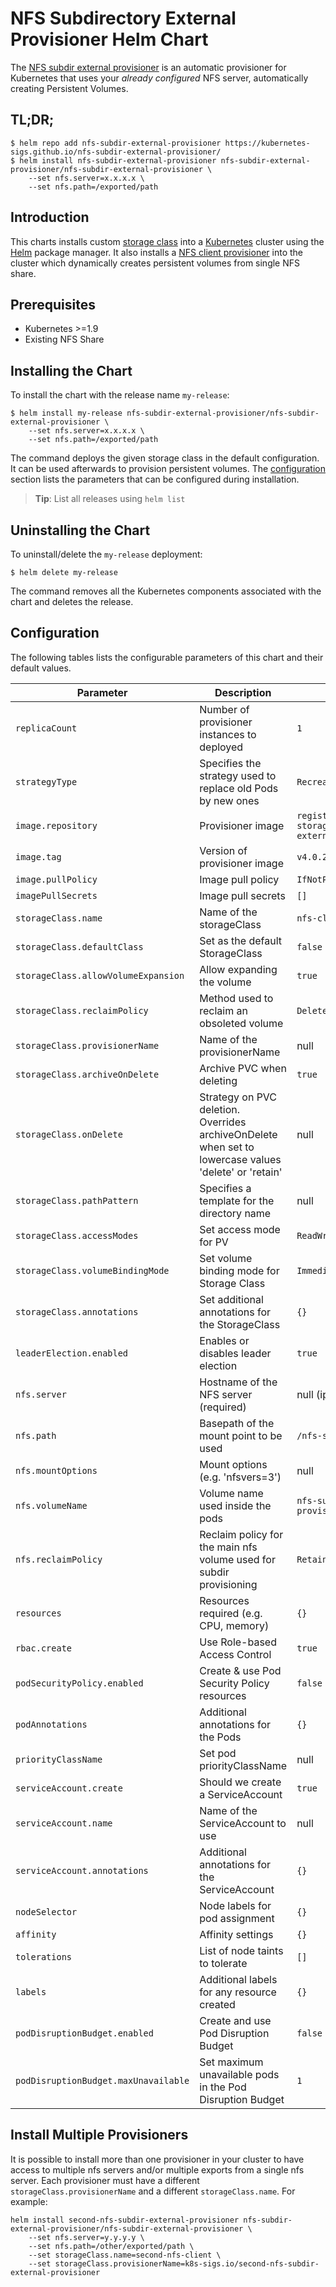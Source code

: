# NFS Subdirectory External Provisioner Helm Chart

The [NFS subdir external provisioner](https://github.com/kubernetes-sigs/nfs-subdir-external-provisioner) is an
automatic provisioner for Kubernetes that uses your *already configured* NFS server, automatically creating Persistent
Volumes.

## TL;DR;

```console
$ helm repo add nfs-subdir-external-provisioner https://kubernetes-sigs.github.io/nfs-subdir-external-provisioner/
$ helm install nfs-subdir-external-provisioner nfs-subdir-external-provisioner/nfs-subdir-external-provisioner \
    --set nfs.server=x.x.x.x \
    --set nfs.path=/exported/path
```

## Introduction

This charts installs custom [storage class](https://kubernetes.io/docs/concepts/storage/storage-classes/) into
a [Kubernetes](http://kubernetes.io) cluster using the [Helm](https://helm.sh) package manager. It also installs
a [NFS client provisioner](https://github.com/kubernetes-sigs/nfs-subdir-external-provisioner) into the cluster which
dynamically creates persistent volumes from single NFS share.

## Prerequisites

- Kubernetes >=1.9
- Existing NFS Share

## Installing the Chart

To install the chart with the release name `my-release`:

```console
$ helm install my-release nfs-subdir-external-provisioner/nfs-subdir-external-provisioner \
    --set nfs.server=x.x.x.x \
    --set nfs.path=/exported/path
```

The command deploys the given storage class in the default configuration. It can be used afterwards to provision
persistent volumes. The [configuration](#configuration) section lists the parameters that can be configured during
installation.

> **Tip**: List all releases using `helm list`

## Uninstalling the Chart

To uninstall/delete the `my-release` deployment:

```console
$ helm delete my-release
```

The command removes all the Kubernetes components associated with the chart and deletes the release.

## Configuration

The following tables lists the configurable parameters of this chart and their default values.

| Parameter                            | Description                                                                                           | Default                                                       |
|--------------------------------------|-------------------------------------------------------------------------------------------------------|---------------------------------------------------------------|
| `replicaCount`                       | Number of provisioner instances to deployed                                                           | `1`                                                           |
| `strategyType`                       | Specifies the strategy used to replace old Pods by new ones                                           | `Recreate`                                                    |
| `image.repository`                   | Provisioner image                                                                                     | `registry.k8s.io/sig-storage/nfs-subdir-external-provisioner` |
| `image.tag`                          | Version of provisioner image                                                                          | `v4.0.2`                                                      |
| `image.pullPolicy`                   | Image pull policy                                                                                     | `IfNotPresent`                                                |
| `imagePullSecrets`                   | Image pull secrets                                                                                    | `[]`                                                          |
| `storageClass.name`                  | Name of the storageClass                                                                              | `nfs-client`                                                  |
| `storageClass.defaultClass`          | Set as the default StorageClass                                                                       | `false`                                                       |
| `storageClass.allowVolumeExpansion`  | Allow expanding the volume                                                                            | `true`                                                        |
| `storageClass.reclaimPolicy`         | Method used to reclaim an obsoleted volume                                                            | `Delete`                                                      |
| `storageClass.provisionerName`       | Name of the provisionerName                                                                           | null                                                          |
| `storageClass.archiveOnDelete`       | Archive PVC when deleting                                                                             | `true`                                                        |
| `storageClass.onDelete`              | Strategy on PVC deletion. Overrides archiveOnDelete when set to lowercase values 'delete' or 'retain' | null                                                          |
| `storageClass.pathPattern`           | Specifies a template for the directory name                                                           | null                                                          |
| `storageClass.accessModes`           | Set access mode for PV                                                                                | `ReadWriteOnce`                                               |
| `storageClass.volumeBindingMode`     | Set volume binding mode for Storage Class                                                             | `Immediate`                                                   |
| `storageClass.annotations`           | Set additional annotations for the StorageClass                                                       | `{}`                                                          |
| `leaderElection.enabled`             | Enables or disables leader election                                                                   | `true`                                                        |
| `nfs.server`                         | Hostname of the NFS server (required)                                                                 | null (ip or hostname)                                         |
| `nfs.path`                           | Basepath of the mount point to be used                                                                | `/nfs-storage`                                                |
| `nfs.mountOptions`                   | Mount options (e.g. 'nfsvers=3')                                                                      | null                                                          |
| `nfs.volumeName`                     | Volume name used inside the pods                                                                      | `nfs-subdir-external-provisioner-root`                        |
| `nfs.reclaimPolicy`                  | Reclaim policy for the main nfs volume used for subdir provisioning                                   | `Retain`                                                      |
| `resources`                          | Resources required (e.g. CPU, memory)                                                                 | `{}`                                                          |
| `rbac.create`                        | Use Role-based Access Control                                                                         | `true`                                                        |
| `podSecurityPolicy.enabled`          | Create & use Pod Security Policy resources                                                            | `false`                                                       |
| `podAnnotations`                     | Additional annotations for the Pods                                                                   | `{}`                                                          |
| `priorityClassName`                  | Set pod priorityClassName                                                                             | null                                                          |
| `serviceAccount.create`              | Should we create a ServiceAccount                                                                     | `true`                                                        |
| `serviceAccount.name`                | Name of the ServiceAccount to use                                                                     | null                                                          |
| `serviceAccount.annotations`         | Additional annotations for the ServiceAccount                                                         | `{}`                                                          |
| `nodeSelector`                       | Node labels for pod assignment                                                                        | `{}`                                                          |
| `affinity`                           | Affinity settings                                                                                     | `{}`                                                          |
| `tolerations`                        | List of node taints to tolerate                                                                       | `[]`                                                          |
| `labels`                             | Additional labels for any resource created                                                            | `{}`                                                          |
| `podDisruptionBudget.enabled`        | Create and use Pod Disruption Budget                                                                  | `false`                                                       |
| `podDisruptionBudget.maxUnavailable` | Set maximum unavailable pods in the Pod Disruption Budget                                             | `1`                                                           |

## Install Multiple Provisioners

It is possible to install more than one provisioner in your cluster to have access to multiple nfs servers and/or
multiple exports from a single nfs server. Each provisioner must have a different `storageClass.provisionerName` and a
different `storageClass.name`. For example:

```console
helm install second-nfs-subdir-external-provisioner nfs-subdir-external-provisioner/nfs-subdir-external-provisioner \
    --set nfs.server=y.y.y.y \
    --set nfs.path=/other/exported/path \
    --set storageClass.name=second-nfs-client \
    --set storageClass.provisionerName=k8s-sigs.io/second-nfs-subdir-external-provisioner
```
